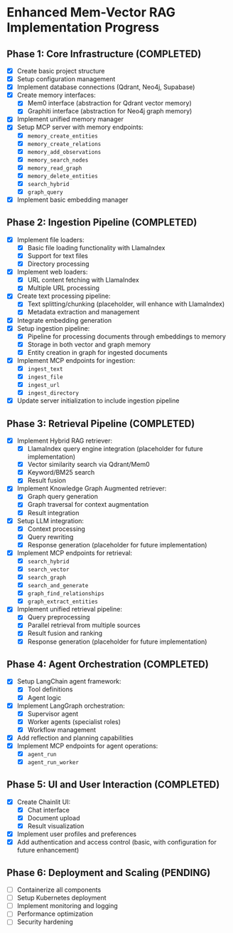 # Enhanced Mem-Vector RAG Implementation Progress

## Phase 1: Core Infrastructure (COMPLETED)

- [x] Create basic project structure
- [x] Setup configuration management
- [x] Implement database connections (Qdrant, Neo4j, Supabase)
- [x] Create memory interfaces:
  - [x] Mem0 interface (abstraction for Qdrant vector memory)
  - [x] Graphiti interface (abstraction for Neo4j graph memory)
- [x] Implement unified memory manager
- [x] Setup MCP server with memory endpoints:
  - [x] `memory_create_entities`
  - [x] `memory_create_relations`
  - [x] `memory_add_observations`
  - [x] `memory_search_nodes`
  - [x] `memory_read_graph`
  - [x] `memory_delete_entities`
  - [x] `search_hybrid`
  - [x] `graph_query`
- [x] Implement basic embedding manager

## Phase 2: Ingestion Pipeline (COMPLETED)

- [x] Implement file loaders:
  - [x] Basic file loading functionality with LlamaIndex
  - [x] Support for text files
  - [x] Directory processing
- [x] Implement web loaders:
  - [x] URL content fetching with LlamaIndex
  - [x] Multiple URL processing
- [x] Create text processing pipeline:
  - [x] Text splitting/chunking (placeholder, will enhance with LlamaIndex)
  - [x] Metadata extraction and management
- [x] Integrate embedding generation
- [x] Setup ingestion pipeline:
  - [x] Pipeline for processing documents through embeddings to memory
  - [x] Storage in both vector and graph memory
  - [x] Entity creation in graph for ingested documents
- [x] Implement MCP endpoints for ingestion:
  - [x] `ingest_text`
  - [x] `ingest_file`
  - [x] `ingest_url`
  - [x] `ingest_directory`
- [x] Update server initialization to include ingestion pipeline

## Phase 3: Retrieval Pipeline (COMPLETED)

- [x] Implement Hybrid RAG retriever:
  - [x] LlamaIndex query engine integration (placeholder for future implementation)
  - [x] Vector similarity search via Qdrant/Mem0
  - [x] Keyword/BM25 search
  - [x] Result fusion
- [x] Implement Knowledge Graph Augmented retriever:
  - [x] Graph query generation
  - [x] Graph traversal for context augmentation
  - [x] Result integration
- [x] Setup LLM integration:
  - [x] Context processing
  - [x] Query rewriting
  - [x] Response generation (placeholder for future implementation)
- [x] Implement MCP endpoints for retrieval:
  - [x] `search_hybrid`
  - [x] `search_vector`
  - [x] `search_graph`
  - [x] `search_and_generate`
  - [x] `graph_find_relationships`
  - [x] `graph_extract_entities`
- [x] Implement unified retrieval pipeline:
  - [x] Query preprocessing
  - [x] Parallel retrieval from multiple sources
  - [x] Result fusion and ranking
  - [x] Response generation (placeholder for future implementation)

## Phase 4: Agent Orchestration (COMPLETED)

- [x] Setup LangChain agent framework:
  - [x] Tool definitions
  - [x] Agent logic
- [x] Implement LangGraph orchestration:
  - [x] Supervisor agent
  - [x] Worker agents (specialist roles)
  - [x] Workflow management
- [x] Add reflection and planning capabilities
- [x] Implement MCP endpoints for agent operations:
  - [x] `agent_run`
  - [x] `agent_run_worker`

## Phase 5: UI and User Interaction (COMPLETED)

- [x] Create Chainlit UI:
  - [x] Chat interface
  - [x] Document upload
  - [x] Result visualization
- [x] Implement user profiles and preferences
- [x] Add authentication and access control (basic, with configuration for future enhancement)

## Phase 6: Deployment and Scaling (PENDING)

- [ ] Containerize all components
- [ ] Setup Kubernetes deployment
- [ ] Implement monitoring and logging
- [ ] Performance optimization
- [ ] Security hardening
